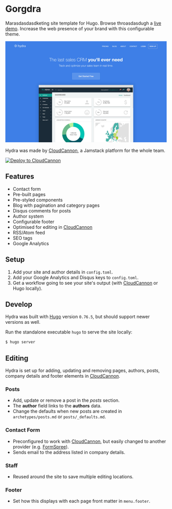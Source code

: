 # Gorgdra

Marasdasdasdketing site template for Hugo. Browse throasdasdugh a [live demo](https://sage-turtle.cloudvent.net/).
Increase the web presence of your brand with this configurable theme.

![Hydra template screenshot](static/image/_screenshot.png)

Hydra was made by [CloudCannon](https://cloudcannon.com/), a Jamstack platform for the whole team.

[![Deploy to CloudCannon](https://buttons.cloudcannon.com/deploy.svg)](https://app.cloudcannon.com/register#sites/connect/github/CloudCannon/hydra-hugo-template)

## Features

* Contact form
* Pre-built pages
* Pre-styled components
* Blog with pagination and category pages
* Disqus comments for posts
* Author system
* Configurable footer
* Optimised for editing in [CloudCannon](https://cloudcannon.com/)
* RSS/Atom feed
* SEO tags
* Google Analytics

## Setup

1. Add your site and author details in `config.toml`.
2. Add your Google Analytics and Disqus keys to `config.toml`.
3. Get a workflow going to see your site's output (with [CloudCannon](https://app.cloudcannon.com/) or Hugo locally).

## Develop

Hydra was built with [Hugo](https://gohugo.io/) version `0.76.5`, but should support newer versions as well.

Run the standalone executable `hugo` to serve the site locally:

~~~bash
$ hugo server
~~~

## Editing

Hydra is set up for adding, updating and removing pages, authors, posts, company details and footer elements in [CloudCannon](https://app.cloudcannon.com/).

### Posts

* Add, update or remove a post in the *posts* section.
* The **author** field links to the **authors** data.
* Change the defaults when new posts are created in `archetypes/posts.md` or `posts/_defaults.md`.

### Contact Form

* Preconfigured to work with [CloudCannon](https://app.cloudcannon.com/), but easily changed to another provider (e.g. [FormSpree](https://formspree.io/)).
* Sends email to the address listed in company details.

### Staff

* Reused around the site to save multiple editing locations.

### Footer

* Set how this displays with each page front matter in `menu.footer`.

